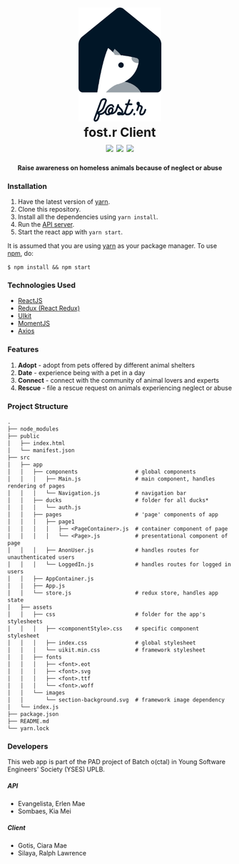 <h1 align="center">
	<img alt="fost.r" src="./src/assets/images/logo2-dblue.png" height="256px" />
	<br />
	fost.r Client
	<br />
	<img src="https://img.shields.io/badge/status-development-yellow.svg" />
	<a href=""><img src="https://img.shields.io/badge/node-v7.8.0-green.svg" /></a>
	<a href="https://facebook.github.io/react/"><img src="https://img.shields.io/badge/react-v15.5.4-green.svg" /></a>
	<br />
</h1>
<h4 align="center">Raise awareness on homeless animals because of neglect or abuse</h4>

### Installation
1. Have the latest version of [yarn](http://www.yarnpkg.com/).
2. Clone this repository.
3. Install all the dependencies using `yarn install`.
4. Run the [API server](https://github.com/rrsilaya/fost.r-backend).
5. Start the react app with `yarn start`.

It is assumed that you are using [yarn](http://www.yarnpkg.com/) as your package manager. To use [npm](https://www.npmjs.com/), do:
```
$ npm install && npm start
```

### Technologies Used
* [ReactJS](https://facebook.github.io/react/)
* [Redux (React Redux)](https://redux.js.org/)
* [UIkit](https://getuikit.com/)
* [MomentJS](https://momentjs.com/)
* [Axios](https://github.com/mzabriskie/axios)

### Features
1. **Adopt** - adopt from pets offered by different animal shelters 
2. **Date** - experience being with a pet in a day
3. **Connect** - connect with the community of animal lovers and experts
4. **Rescue** - file a rescue request on animals experiencing neglect or abuse

### Project Structure
```
.
├── node_modules
├── public
│   ├── index.html
│   └── manifest.json
├── src
│   ├── app
│   │   ├── components                  # global components
│   │   │   ├── Main.js                 # main component, handles rendering of pages
│   │   │   └── Navigation.js           # navigation bar
│   │   ├── ducks                       # folder for all ducks*
│   │   │   └── auth.js
│   │   ├── pages                       # 'page' components of app
│   │   │   ├── page1
│   │   │   │   ├── <PageContainer>.js  # container component of page
│   │   │   │   └── <Page>.js           # presentational component of page
│   │   │   ├── AnonUser.js             # handles routes for unauthenticated users
│   │   │   └── LoggedIn.js             # handles routes for logged in users
│   │   ├── AppContainer.js
│   │   ├── App.js
│   │   └── store.js                    # redux store, handles app state
│   ├── assets
│   │   ├── css                         # folder for the app's stylesheets
│   │   │   ├── <componentStyle>.css    # specific component stylesheet
│   │   │   ├── index.css               # global stylesheet
│   │   │   └── uikit.min.css           # framework stylesheet
│   │   ├── fonts
│   │   │   ├── <font>.eot
│   │   │   ├── <font>.svg
│   │   │   ├── <font>.ttf
│   │   │   └── <font>.woff
│   │   └── images
│   │       └── section-background.svg  # framework image dependency
│   └── index.js
├── package.json
├── README.md
└── yarn.lock
```

### Developers
This web app is part of the PAD project of Batch o(ctal) in Young Software Engineers' Society (YSES) UPLB.
##### API
* Evangelista, Erlen Mae
* Sombaes, Kia Mei

##### Client
* Gotis, Ciara Mae
* Silaya, Ralph Lawrence
